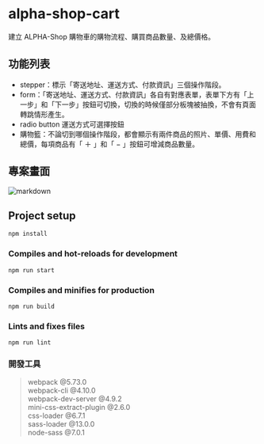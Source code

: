 # alpha-shop-cart

建立 ALPHA-Shop 購物車的購物流程、購買商品數量、及總價格。

## 功能列表

- stepper：標示「寄送地址、運送方式、付款資訊」三個操作階段。
- form：「寄送地址、運送方式、付款資訊」各自有對應表單，表單下方有「上一步」和「下一步」按鈕可切換，切換的時候僅部分板塊被抽換，不會有頁面轉跳情形產生。
- radio button 運送方式可選擇按鈕
- 購物籃：不論切到哪個操作階段，都會顯示有兩件商品的照片、單價、用費和總價，每項商品有「 ＋ 」和「 − 」按鈕可增減商品數量。

## 專案畫面

![markdown](https://raw.githubusercontent.com/Ingrid-chi/alpha_shop_cart/main/src/static/images/alpha_shop_cart.jpg)

## Project setup

```
npm install
```

### Compiles and hot-reloads for development

```
npm run start
```

### Compiles and minifies for production

```
npm run build
```

### Lints and fixes files

```
npm run lint
```

### 開發工具

> webpack @5.73.0  
> webpack-cli @4.10.0  
> webpack-dev-server @4.9.2  
> mini-css-extract-plugin @2.6.0  
> css-loader @6.7.1  
> sass-loader @13.0.0  
> node-sass @7.0.1
